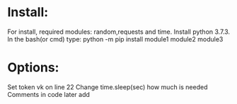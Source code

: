 # Install:
For install, required modules: random,requests and time. Install python 3.7.3. 
In the bash(or cmd) type: python -m pip install module1 module2 module3

# Options:
Set token vk on line 22
Change time.sleep(sec) how much is needed
Comments in code later add
